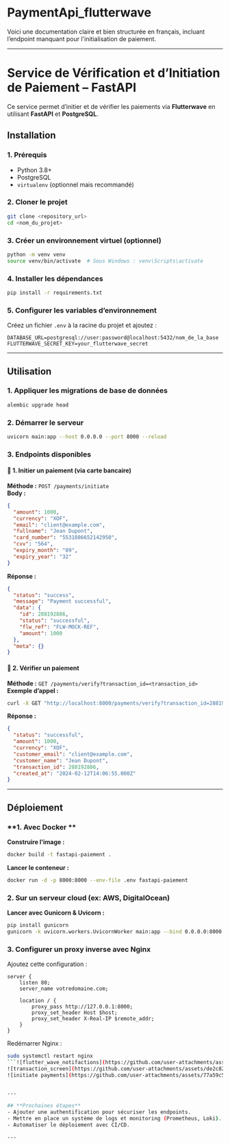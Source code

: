 # PaymentApi_flutterwave

Voici une documentation claire et bien structurée en français, incluant l’endpoint manquant pour l'initialisation de paiement.  

---

# **Service de Vérification et d’Initiation de Paiement – FastAPI**  

Ce service permet d’initier et de vérifier les paiements via **Flutterwave** en utilisant **FastAPI** et **PostgreSQL**.  

## **Installation**  

### **1. Prérequis**  
- Python 3.8+  
- PostgreSQL  
- `virtualenv` (optionnel mais recommandé)  

### **2. Cloner le projet**  
```sh
git clone <repository_url>
cd <nom_du_projet>
```

### **3. Créer un environnement virtuel (optionnel)**  
```sh
python -m venv venv
source venv/bin/activate  # Sous Windows : venv\Scripts\activate
```

### **4. Installer les dépendances**  
```sh
pip install -r requirements.txt
```

### **5. Configurer les variables d’environnement**  
Créez un fichier `.env` à la racine du projet et ajoutez :  
```
DATABASE_URL=postgresql://user:password@localhost:5432/nom_de_la_base
FLUTTERWAVE_SECRET_KEY=your_flutterwave_secret
```

---

## **Utilisation**  

### **1. Appliquer les migrations de base de données**  
```sh
alembic upgrade head
```

### **2. Démarrer le serveur**  
```sh
uvicorn main:app --host 0.0.0.0 --port 8000 --reload
```

### **3. Endpoints disponibles**  

#### 🔹 **1. Initier un paiement (via carte bancaire)**  
**Méthode :** `POST /payments/initiate`  
**Body :**  
```json
{
  "amount": 1000,
  "currency": "XOF",
  "email": "client@example.com",
  "fullname": "Jean Dupont",
  "card_number": "5531886652142950",
  "cvv": "564",
  "expiry_month": "09",
  "expiry_year": "32"
}
```
**Réponse :**  
```json
{
  "status": "success",
  "message": "Payment successful",
  "data": {
    "id": 288192886,
    "status": "successful",
    "flw_ref": "FLW-MOCK-REF",
    "amount": 1000
  },
  "meta": {}
}
```

#### 🔹 **2. Vérifier un paiement**  
**Méthode :** `GET /payments/verify?transaction_id=<transaction_id>`  
**Exemple d’appel :**  
```sh
curl -X GET "http://localhost:8000/payments/verify?transaction_id=288192886"
```
**Réponse :**  
```json
{
  "status": "successful",
  "amount": 1000,
  "currency": "XOF",
  "customer_email": "client@example.com",
  "customer_name": "Jean Dupont",
  "transaction_id": 288192886,
  "created_at": "2024-02-12T14:06:55.000Z"
}
```

---

## **Déploiement**  

### **1. Avec Docker **  
**Construire l’image :**  
```sh
docker build -t fastapi-paiement .
```
**Lancer le conteneur :**  
```sh
docker run -d -p 8000:8000 --env-file .env fastapi-paiement
```

### **2. Sur un serveur cloud (ex: AWS, DigitalOcean)**  
**Lancer avec Gunicorn & Uvicorn :**  
```sh
pip install gunicorn
gunicorn -k uvicorn.workers.UvicornWorker main:app --bind 0.0.0.0:8000
```

### **3. Configurer un proxy inverse avec Nginx**  
Ajoutez cette configuration :  
```nginx
server {
    listen 80;
    server_name votredomaine.com;

    location / {
        proxy_pass http://127.0.0.1:8000;
        proxy_set_header Host $host;
        proxy_set_header X-Real-IP $remote_addr;
    }
}
```
Redémarrer Nginx :  
```sh
sudo systemctl restart nginx
```![flutter_wave_notifactions](https://github.com/user-attachments/assets/a5dc5132-3a27-46d5-9bad-f28a201a7343)
![transaction_screen](https://github.com/user-attachments/assets/de2c829f-1945-402f-aeb5-43e01900a83d)
![initiate payments](https://github.com/user-attachments/assets/77a59c55-6323-484e-a9f3-b7e0065bf5c1)


---

## **Prochaines étapes**  
- Ajouter une authentification pour sécuriser les endpoints.  
- Mettre en place un système de logs et monitoring (Prometheus, Loki).  
- Automatiser le déploiement avec CI/CD.  

---
